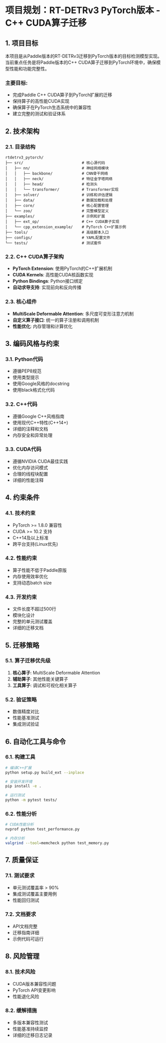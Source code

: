 # 项目规划：RT-DETRv3 PyTorch版本 - C++ CUDA算子迁移

## 1. 项目目标

本项目是从Paddle版本的RT-DETRv3迁移到PyTorch版本的目标检测模型实现。当前重点任务是将Paddle版本的C++ CUDA算子迁移到PyTorch环境中，确保模型性能和功能完整性。

### 主要目标:
- 完成Paddle C++ CUDA算子到PyTorch扩展的迁移
- 保持算子的高性能CUDA实现
- 确保算子在PyTorch生态系统中的兼容性
- 建立完整的测试和验证体系

## 2. 技术架构

### 2.1. 目录结构
```
rtdetrv3_pytorch/
├── src/                          # 核心源代码
│   ├── nn/                       # 神经网络模块
│   │   ├── backbone/             # CNN骨干网络
│   │   ├── neck/                 # 特征金字塔网络
│   │   ├── head/                 # 检测头
│   │   └── transformer/          # Transformer实现
│   ├── solver/                   # 训练和评估逻辑
│   ├── data/                     # 数据加载和处理
│   ├── core/                     # 核心配置管理
│   └── zoo/                      # 完整模型定义
├── examples/                     # 示例和扩展
│   ├── ext_op/                   # C++ CUDA算子实现
│   └── cpp_extension_example/    # PyTorch C++扩展示例
├── tools/                        # 高级脚本入口
├── configs/                      # YAML配置文件
└── tests/                        # 测试套件
```

### 2.2. C++ CUDA算子架构
- **PyTorch Extension**: 使用PyTorch的C++扩展机制
- **CUDA Kernels**: 高性能CUDA核函数实现
- **Python Bindings**: Python接口绑定
- **自动求导支持**: 实现前向和反向传播

### 2.3. 核心组件
- **MultiScale Deformable Attention**: 多尺度可变形注意力机制
- **自定义算子接口**: 统一的算子注册和调用机制
- **性能优化**: 内存管理和计算优化

## 3. 编码风格与约束

### 3.1. Python代码
- 遵循PEP8规范
- 使用类型提示
- 使用Google风格的docstring
- 使用black格式化代码

### 3.2. C++代码
- 遵循Google C++风格指南
- 使用现代C++特性(C++14+)
- 详细的注释和文档
- 内存安全和异常处理

### 3.3. CUDA代码
- 遵循NVIDIA CUDA最佳实践
- 优化内存访问模式
- 合理的线程块配置
- 详细的性能注释

## 4. 约束条件

### 4.1. 技术约束
- PyTorch >= 1.8.0 兼容性
- CUDA >= 10.2 支持
- C++14及以上标准
- 跨平台支持(Linux优先)

### 4.2. 性能约束
- 算子性能不低于Paddle原版
- 内存使用效率优化
- 支持动态batch size

### 4.3. 开发约束
- 文件长度不超过500行
- 模块化设计
- 完整的单元测试覆盖
- 详细的迁移文档

## 5. 迁移策略

### 5.1. 算子迁移优先级
1. **核心算子**: MultiScale Deformable Attention
2. **辅助算子**: 其他性能关键算子
3. **工具算子**: 调试和可视化相关算子

### 5.2. 验证策略
- 数值精度对比
- 性能基准测试
- 集成测试验证

## 6. 自动化工具与命令

### 6.1. 构建工具
```bash
# 编译C++扩展
python setup.py build_ext --inplace

# 安装开发环境
pip install -e .

# 运行测试
python -m pytest tests/
```

### 6.2. 性能分析
```bash
# CUDA性能分析
nvprof python test_performance.py

# 内存分析
valgrind --tool=memcheck python test_memory.py
```

## 7. 质量保证

### 7.1. 测试要求
- 单元测试覆盖率 > 90%
- 集成测试覆盖主要用例
- 性能回归测试

### 7.2. 文档要求
- API文档完整
- 迁移指南详细
- 示例代码可运行

## 8. 风险管理

### 8.1. 技术风险
- CUDA版本兼容性问题
- PyTorch API变更影响
- 性能退化风险

### 8.2. 缓解措施
- 多版本兼容性测试
- 性能基准持续监控
- 详细的迁移日志记录